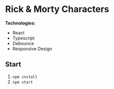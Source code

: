 # Rick & Morty Characters

**Technologies:**

- React
- Typescript
- Debounce
- Responsive Design

## Start

1. `npm install`
2. `npm start`